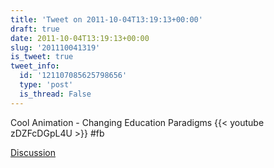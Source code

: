 ```yaml
---
title: 'Tweet on 2011-10-04T13:19:13+00:00'
draft: true
date: 2011-10-04T13:19:13+00:00
slug: '201110041319'
is_tweet: true
tweet_info:
  id: '121107085625798656'
  type: 'post'
  is_thread: False
---
```




Cool Animation - Changing Education Paradigms {{< youtube zDZFcDGpL4U >}} #fb

[Discussion](https://x.com/sytelus/status/121107085625798656)
